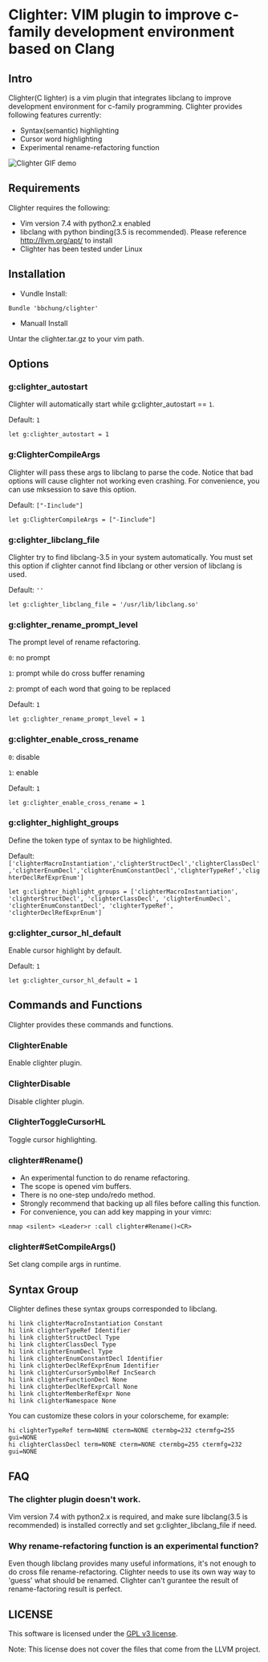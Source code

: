 # Clighter: VIM plugin to improve c-family development environment based on Clang

## Intro

Clighter(C lighter) is a vim plugin that integrates libclang to improve
development environment for c-family programming. Clighter provides following
features currently:

* Syntax(semantic) highlighting
* Cursor word highlighting
* Experimental rename-refactoring function

![Clighter GIF demo](http://goo.gl/C7FYg8)

## Requirements

Clighter requires the following:

* Vim version 7.4 with python2.x enabled
* libclang with python binding(3.5 is recommended). Please reference
  http://llvm.org/apt/ to install
* Clighter has been tested under Linux

## Installation

* Vundle Install:
```vim
Bundle 'bbchung/clighter'
```
* Manuall Install

Untar the clighter.tar.gz to your vim path.

## Options

### g:clighter_autostart

Clighter will automatically start while g:clighter_autostart == `1`.

Default: `1`
```vim
let g:clighter_autostart = 1
```

### g:ClighterCompileArgs

Clighter will pass these args to libclang to parse the code. Notice that bad
options will cause clighter not working even crashing. For convenience, you
can use mksession to save this option.

Default: `["-Iinclude"]`
```vim
let g:ClighterCompileArgs = ["-Iinclude"]
```

### g:clighter_libclang_file

Clighter try to find libclang-3.5 in your system automatically. You must set
this option if clighter cannot find libclang or other version of libclang is
used.

Default: `''`
```vim
let g:clighter_libclang_file = '/usr/lib/libclang.so'
```

### g:clighter_rename_prompt_level

The prompt level of rename refactoring.

`0`: no prompt

`1`: prompt while do cross buffer renaming

`2`: prompt of each word that going to be replaced

Default: `1`
```vim
let g:clighter_rename_prompt_level = 1
```

### g:clighter_enable_cross_rename

`0`: disable

`1`: enable

Default: `1`
```vim
let g:clighter_enable_cross_rename = 1
```

### g:clighter_highlight_groups

Define the token type of syntax to be highlighted.

Default: `['clighterMacroInstantiation','clighterStructDecl','clighterClassDecl','clighterEnumDecl','clighterEnumConstantDecl','clighterTypeRef','clighterDeclRefExprEnum']`
```vim
let g:clighter_highlight_groups = ['clighterMacroInstantiation', 'clighterStructDecl', 'clighterClassDecl', 'clighterEnumDecl', 'clighterEnumConstantDecl', 'clighterTypeRef', 'clighterDeclRefExprEnum']
```

### g:clighter_cursor_hl_default

Enable cursor highlight by default.

Default: `1`
```vim
let g:clighter_cursor_hl_default = 1
```

## Commands and Functions

Clighter provides these commands and functions.

### ClighterEnable

Enable clighter plugin.

### ClighterDisable

Disable clighter plugin.

### ClighterToggleCursorHL

Toggle cursor highlighting.

### clighter#Rename()

* An experimental function to do rename refactoring.
* The scope is opened vim buffers.
* There is no one-step undo/redo method.
* Strongly recommend that backing up all files before calling this function.
* For convenience, you can add key mapping in your vimrc:
```vim
nmap <silent> <Leader>r :call clighter#Rename()<CR>
```

### clighter#SetCompileArgs()

Set clang compile args in runtime.

## Syntax Group

Clighter defines these syntax groups corresponded to libclang.

```vim
hi link clighterMacroInstantiation Constant
hi link clighterTypeRef Identifier
hi link clighterStructDecl Type
hi link clighterClassDecl Type
hi link clighterEnumDecl Type
hi link clighterEnumConstantDecl Identifier
hi link clighterDeclRefExprEnum Identifier
hi link clighterCursorSymbolRef IncSearch
hi link clighterFunctionDecl None
hi link clighterDeclRefExprCall None
hi link clighterMemberRefExpr None
hi link clighterNamespace None
```

You can customize these colors in your colorscheme, for example:
```vim
hi clighterTypeRef term=NONE cterm=NONE ctermbg=232 ctermfg=255 gui=NONE
hi clighterClassDecl term=NONE cterm=NONE ctermbg=255 ctermfg=232 gui=NONE
```

## FAQ

### The clighter plugin doesn't work.
Vim version 7.4 with python2.x is required, and make sure libclang(3.5 is
recommended) is installed correctly and set g:clighter_libclang_file if need.

### Why rename-refactoring function is an experimental function?
Even though libclang provides many useful informations, it's not enough to do
cross file rename-refactoring. Clighter needs to use its own way way to
'guess' what should be renamed. Clighter can't gurantee the result of
rename-factoring result is perfect.

## LICENSE

This software is licensed under the [GPL v3 license][gpl].

Note: This license does not cover the files that come from the LLVM project.


[gpl]: http://www.gnu.org/copyleft/gpl.html
